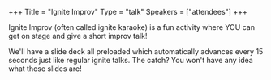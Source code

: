 +++
Title = "Ignite Improv"
Type = "talk"
Speakers = ["attendees"]
+++

Ignite Improv (often called ignite karaoke) is a fun activity where YOU can get on stage and give a short improv talk!

We'll have a slide deck all preloaded which automatically advances every 15 seconds just like regular ignite talks. The catch? You won't have any idea what those slides are!
